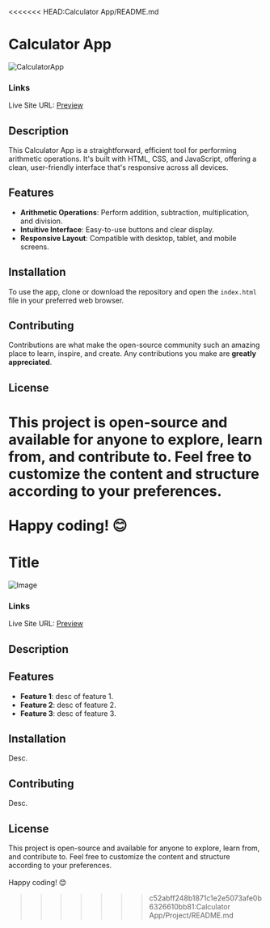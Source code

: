<<<<<<< HEAD:Calculator App/README.md
# Calculator App
![CalculatorApp](https://github.com/VinayShetyeOfficial/Html_Css_JS_Projects/assets/100470361/d5d5a6ab-6d85-4bcd-8e5b-3a108031a975)


### Links
Live Site URL: [Preview](https://bejewelled-chebakia-b55179.netlify.app/)

## Description
This Calculator App is a straightforward, efficient tool for performing arithmetic operations. It's built with HTML, CSS, and JavaScript, offering a clean, user-friendly interface that's responsive across all devices.

## Features
- **Arithmetic Operations**: Perform addition, subtraction, multiplication, and division.
- **Intuitive Interface**: Easy-to-use buttons and clear display.
- **Responsive Layout**: Compatible with desktop, tablet, and mobile screens.

## Installation
To use the app, clone or download the repository and open the `index.html` file in your preferred web browser.

## Contributing
Contributions are what make the open-source community such an amazing place to learn, inspire, and create. Any contributions you make are **greatly appreciated**.

## License
This project is open-source and available for anyone to explore, learn from, and contribute to.
Feel free to customize the content and structure according to your preferences. <br><br> Happy coding! 😊
=======
# Title
![Image](img_link)


### Links
Live Site URL: [Preview](Link)

## Description

## Features
- **Feature 1**: desc of feature 1.
- **Feature 2**: desc of feature 2.
- **Feature 3**: desc of feature 3.

## Installation
Desc.

## Contributing
Desc.

## License
This project is open-source and available for anyone to explore, learn from, and contribute to.
Feel free to customize the content and structure according to your preferences. <br><br> Happy coding! 😊
>>>>>>> c52abff248b1871c1e2e5073afe0b6326610bb81:Calculator App/Project/README.md
